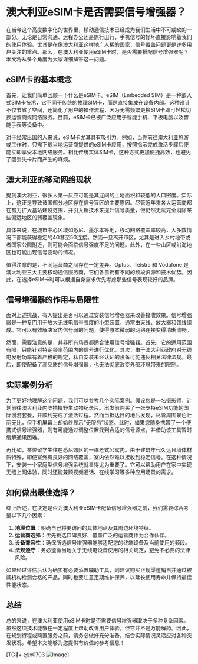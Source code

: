 # 澳大利亚eSIM卡是否需要信号增强器？

在当今这个高度数字化的世界里，移动通信技术已经成为我们生活中不可或缺的一部分。无论是日常沟通、远程办公还是旅行出行，手机信号的好坏直接影响着我们的使用体验。尤其是在像澳大利亚这样地广人稀的国家，信号覆盖问题更是许多用户关注的重点。那么，在澳大利亚使用eSIM卡时，是否需要搭配信号增强器呢？本文将从多个角度为大家详细解答这一问题。

## eSIM卡的基本概念

首先，让我们简单回顾一下什么是eSIM卡。eSIM（Embedded SIM）是一种嵌入式SIM卡技术，它不同于传统的物理SIM卡，而是直接集成在设备内部。这种设计不仅节省了空间，还简化了用户的操作流程，因为无需频繁更换SIM卡即可轻松切换运营商或网络服务。目前，eSIM卡已被广泛应用于智能手机、平板电脑以及智能手表等设备中。

对于经常出国的人来说，eSIM卡尤其具有吸引力。例如，当你前往澳大利亚旅游或工作时，只需下载当地运营商提供的eSIM卡应用，按照指示完成激活步骤后便能立即享受本地网络服务。相比传统实体SIM卡，这种方式更加便捷高效，也避免了因丢失卡片而产生的麻烦。

## 澳大利亚的移动网络现状

提到澳大利亚，很多人第一反应可能是其辽阔的土地面积和较低的人口密度。实际上，这正是导致该国部分地区存在信号盲区的主要原因。尽管近年来各大运营商都在努力扩大基站建设范围，并引入新技术来提升信号质量，但仍然无法完全消除某些偏远地区的弱覆盖现象。

具体来说，在城市中心区域如悉尼、墨尔本等地，移动网络覆盖率较高，大多数情况下都能获得稳定的4G甚至5G连接。然而一旦离开市区，尤其是进入乡村地带或者国家公园附近，则可能会面临信号强度不足的问题。此外，在一些山区或沿海地区也可能出现信号波动的情况。

值得注意的是，不同运营商之间存在一定差异。Optus、Telstra 和 Vodafone 是澳大利亚三大主要移动通信服务商，它们各自拥有不同的频段资源和技术优势。因此，在选择eSIM卡时可以根据自身需求优先考虑那些信号表现较好的品牌。

## 信号增强器的作用与局限性

面对上述挑战，有人提出是否可以通过安装信号增强器来改善接收效果。信号增强器是一种专门用于放大无线电信号强度的小型装置，通常由天线、放大器和馈线组成。它可以有效解决室内信号弱的问题，使得原本微弱的网络连接变得清晰流畅。

然而，需要注意的是，并非所有场景都适合使用信号增强器。首先，它的适用范围有限，只能针对特定频率范围内的信号进行优化。其次，由于澳大利亚政府对无线电发射功率有着严格的规定，私自安装未经认证的设备可能违反相关法律法规。最后，即使配备了高品质的信号增强器，也无法彻底改变外部环境带来的限制。

## 实际案例分析

为了更好地理解这个问题，我们可以参考几个实际案例。假设您是一名摄影师，计划前往澳大利亚内陆拍摄野生动物纪录片。出发前购买了一张支持eSIM功能的国际漫游套餐，并顺利完成了激活过程。然而当抵达目的地后发现，尽管周围景色壮丽无比，但手机屏幕上却始终显示“无服务”状态。此时，如果您随身携带了一个便携式信号增强器，则有可能通过调整位置找到合适的信号源点，并借助该工具暂时缓解通讯困难。

再比如，某位留学生住在悉尼郊区的一栋老式公寓内。由于建筑年代久远且墙体材质特殊，即便室外有良好的网络覆盖，室内依然难以接收到稳定信号。在这种情况下，安装一个家庭型信号增强系统就显得尤为重要了。它可以帮助用户在家中实现无缝上网体验，同时还能兼顾视频通话、在线学习等多种应用场景的需求。

## 如何做出最佳选择？

综上所述，在决定是否为澳大利亚eSIM卡配备信号增强器之前，我们需要综合考量以下几个因素：

1. **地理位置**：明确自己将要访问的具体地点及其周边环境特征。
2. **运营商选择**：优先挑选口碑良好、覆盖广泛的运营商作为合作伙伴。
3. **设备兼容性**：确保所选信号增强器能够适配您的终端设备及当前使用的频段。
4. **法规遵守**：务必遵循当地关于无线电设备使用的相关规定，避免不必要的法律风险。

如果经过评估后认为确实有必要添置辅助工具，则建议购买正规渠道销售并通过权威机构检测合格的产品。同时也要注意定期维护保养，以延长使用寿命并保持最佳性能状态。

## 总结

总的来说，在澳大利亚使用eSIM卡时是否需要信号增强器取决于多种复杂因素。虽然这项技术能够在一定程度上帮助改善用户体验，但它并不是万能解药。因此，在规划行程或购置服务之前，请务必做好充分准备，结合实际情况灵活应对各种突发状况。希望本文能够为您提供有价值的参考信息！

[TG💪+ @jx0703 ![Image](https://github.com/user-attachments/assets/dbca1d08-cadb-493c-b0ec-ad6f7a83f270)]